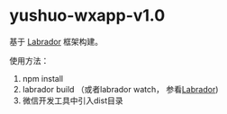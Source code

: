 # yushuo-wxapp-v1.0

基于 [Labrador](https://github.com/maichong/labrador) 框架构建。

使用方法：
1. npm install
2. labrador build （或者labrador watch， 参看[Labrador](https://github.com/maichong/labrador))
3. 微信开发工具中引入dist目录

